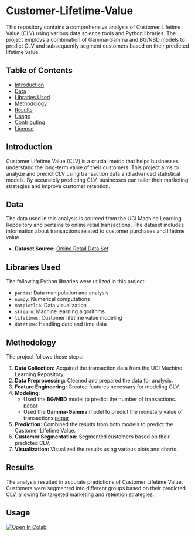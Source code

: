 # Customer-Lifetime-Value

This repository contains a comprehensive analysis of Customer Lifetime Value (CLV) using various data science tools and Python libraries. The project employs a combination of Gamma-Gamma and BG/NBD models to predict CLV and subsequently segment customers based on their predicted lifetime value.

## Table of Contents

- [Introduction](#introduction)
- [Data](#data)
- [Libraries Used](#libraries-used)
- [Methodology](#methodology)
- [Results](#results)
- [Usage](#usage)
- [Contributing](#contributing)
- [License](#license)

## Introduction

Customer Lifetime Value (CLV) is a crucial metric that helps businesses understand the long-term value of their customers. This project aims to analyze and predict CLV using transaction data and advanced statistical models. By accurately predicting CLV, businesses can tailor their marketing strategies and improve customer retention.

## Data

The data used in this analysis is sourced from the UCI Machine Learning Repository and pertains to online retail transactions. The dataset includes information about transactions related to customer purchases and lifetime value.

- **Dataset Source:** [Online Retail Data Set](https://archive.ics.uci.edu/dataset/352/online+retail)

## Libraries Used

The following Python libraries were utilized in this project:

- `pandas`: Data manipulation and analysis
- `numpy`: Numerical computations
- `matplotlib`: Data visualization
- `sklearn`: Machine learning algorithms
- `lifetimes`: Customer lifetime value modeling
- `datetime`: Handling date and time data

## Methodology

The project follows these steps:

1. **Data Collection:** Acquired the transaction data from the UCI Machine Learning Repository.
2. **Data Preprocessing:** Cleaned and prepared the data for analysis.
3. **Feature Engineering:** Created features necessary for modeling CLV.
4. **Modeling:**
   - Used the **BG/NBD** model to predict the number of transactions. [pepar](https://www.brucehardie.com/notes/025/gamma_gamma.pdf)
   - Used the **Gamma-Gamma** model to predict the monetary value of transactions.[pepar](https://www.brucehardie.com/notes/025/gamma_gamma.pdf)
5. **Prediction:** Combined the results from both models to predict the Customer Lifetime Value.
6. **Customer Segmentation:** Segmented customers based on their predicted CLV.
7. **Visualization:** Visualized the results using various plots and charts.

## Results

The analysis resulted in accurate predictions of Customer Lifetime Value. Customers were segmented into different groups based on their predicted CLV, allowing for targeted marketing and retention strategies.

## Usage

[![Open In Colab](https://colab.research.google.com/assets/colab-badge.svg)](https://colab.research.google.com/drive/1grFvMHe24FciYO3ldwbt0VnvWNia0UD4?usp=sharing)

